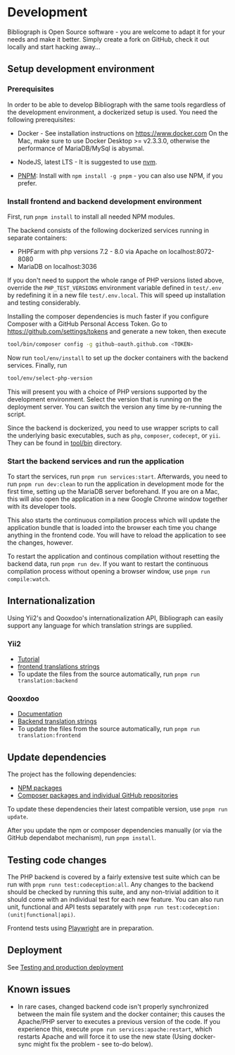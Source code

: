 # Development

Bibliograph is Open Source software - you are welcome to adapt
it for your needs and make it better. Simply create a fork
on GitHub, check it out locally and start hacking away...

## Setup development environment

### Prerequisites

In order to be able to develop Bibliograph with the same
tools regardless of the development environment, a dockerized
setup is used. You need the following prerequisites:

 - Docker - See installation instructions on https://www.docker.com
   On the Mac, make sure to use Docker Desktop >= v2.3.3.0, otherwise
   the performance of MariaDB/MySql is abysmal.
   
 - NodeJS, latest LTS - It is suggested to use [nvm](https://github.com/nvm-sh/nvm).
   
 - [PNPM](https://github.com/pnpm/pnpm): Install with `npm
   install -g pnpm` - you can also use NPM, if you prefer.
   
### Install frontend and backend development environment
   
First, run `pnpm install` to install all needed NPM modules. 

The backend consists of the following dockerized
services running in separate containers:

 - PHPFarm with php versions 7.2 - 8.0 via Apache on localhost:8072-8080
 - MariaDB on localhost:3036

If you don't need to support the whole range of PHP versions listed above,
override the `PHP_TEST_VERSIONS` environment variable defined in `test/.env` by
redefining it in a new file `test/.env.local`. This will speed up installation
and testing considerably.

Installing the composer dependencies is much faster if you
configure Composer with a GitHub Personal Access Token. Go to
https://github.com/settings/tokens and generate a new token, then execute
```bash
tool/bin/composer config -g github-oauth.github.com <TOKEN>
```

Now run `tool/env/install` to set up the docker containers with the
backend services. Finally, run

```bash
tool/env/select-php-version  
```

This will present you with a choice of PHP versions supported by the
development environment. Select the version that is running on the deployment
server. You can switch the version any time by re-running the script.

Since the backend is dockerized, you need to use wrapper scripts to
call the underlying basic executables, such as `php`, `composer`,
`codecept`, or `yii`. They can be found in [tool/bin](tool/bin) directory.

### Start the backend services and run the application

To start the services, run `pnpm run services:start`. Afterwards,
you need to run `pnpm run dev:clean` to run the application in
development mode for the first time, setting up the MariaDB server
beforehand. If you are on a Mac, this will also open the application
in a new Google Chrome window together with its developer tools.

This also starts the continuous compilation process which will
update the application bundle that is loaded into the browser
each time you change anything in the frontend code. You will
have to reload the application to see the changes, however.

To restart the application and continous compilation without
resetting the backend data, run `pnpm run dev`. If you
want to restart the continuous compilation process without
opening a browser window, use `pnpm run compile:watch`.

## Internationalization

Using Yii2's and Qooxdoo's internationalization API, Bibliograph can
easily support any language for which translation strings are supplied. 

### Yii2
- [Tutorial](https://www.yiiframework.com/doc/guide/2.0/en/tutorial-i18n)
- [frontend translations strings](src/client/bibliograph/source/translation)
- To update the files from the source automatically, run `pnpm run translation:backend` 
  
### Qooxdoo
- [Documentation](https://qooxdoo.org/documentation/6.0/#/development/howto/internationalization)
- [Backend translation strings](/src/server/messages/)
- To update the files from the source automatically, run `pnpm run translation:frontend`

## Update dependencies

The project has the following dependencies:

- [NPM packages](/package.json)
- [Composer packages and individual GitHub repositories](/src/lib)

To update these dependencies their latest compatible version, use `pnpm run update`.

After you update the npm or composer dependencies manually (or via the GitHub
dependabot mechanism), run `pnpm install`.

## Testing code changes

The PHP backend is covered by a fairly extensive test suite which
can be run with `pnpm runn test:codeception:all`. Any changes
to the backend should be checked by running this suite, and any
non-trivial addition to it should come with an individual test for
each new feature. You can also run unit, functional and API tests
separately with `pnpm run test:codeception:(unit|functional|api)`.

Frontend tests using [Playwright](https://playwright.dev/) are in preparation.

## Deployment

See [Testing and production deployment](./deployment.md) 

## Known issues

- In rare cases, changed backend code isn't properly synchronized between the
main file system and the docker container; this causes the Apache/PHP server to
executes a previous version of the code. If you experience this, execute
`pnpm run services:apache:restart`, which restarts Apache and will force it to
use the new state (Using docker-sync might fix the problem - see to-do below).
